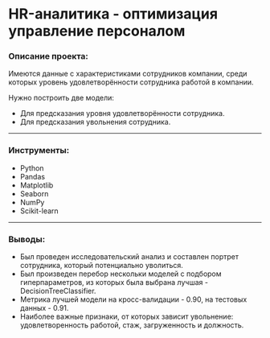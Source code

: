 # HR-аналитика - оптимизация управление персоналом

### Описание проекта:
Имеются данные с характеристиками сотрудников компании, среди которых уровень удовлетворённости сотрудника работой в компании. 

Нужно построить две модели:
* Для предсказания уровня удовлетворённости сотрудника. 
* Для предсказания увольнения сотрудника.
--------------------------------

### Инструменты:

* Python
* Pandas
* Matplotlib
* Seaborn
* NumPy
* Scikit-learn

-----------------------------------------

### Выводы:

* Был проведен исследовательский анализ и составлен портрет сотрудника, который потенциально уволиться.
* Был произведен перебор нескольки моделей с подбором гиперпараметров, из которых была выбрана лучшая - DecisionTreeClassifier.
* Метрика лучшей модели на кросс-валидации - 0.90, на тестовых данных - 0.91.
* Наиболее важные признаки, от которых зависит увольнение: удовлетворенность работой, стаж, загруженность и должность.
